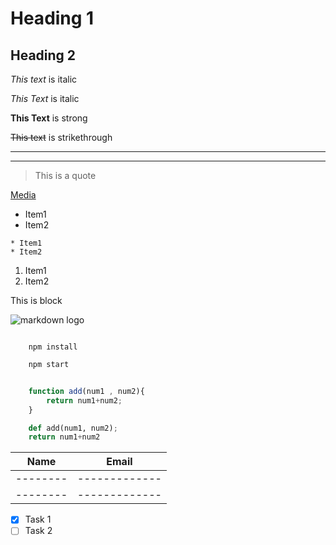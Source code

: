 <!-- headings -->
# Heading 1
## Heading 2
<!-- ..... similarly to all 6 headings -->


<!-- Italics -->
*This text* is italic

_This Text_ is italic

<!-- strong -->
**This Text** is strong

<!-- strikethrough -->
~~This text~~ is strikethrough

<!-- Horizontal Rule -->
---
<!-- or  -->
___

<!-- Blockqoutes -->
>This is a quote

<!-- Links -->
[Media](http:www.googlechrome,com)

<!-- UL -->
* Item1
* Item2
<!-- nested items -->
    * Item1
    * Item2

<!-- OL -->
1. Item1
2. Item2


<!-- Inline code block -->
<p>This is block</p>

<!-- Images -->
![markdown logo](#)


<!-- Github Markdown -->
<!-- Code Blocks -->

```
    
    npm install

    npm start
``` 

    
```javascript
    
    function add(num1 , num2){
        return num1+num2;
    }
```

```python
    def add(num1, num2);
    return num1+num2
```

<!-- Tables -->
|Name     |Email        |
|-------- |-------------|
|-------- |-------------|
|-------- |-------------|


<!-- Task list -->
* [x] Task 1
* [ ] Task 2